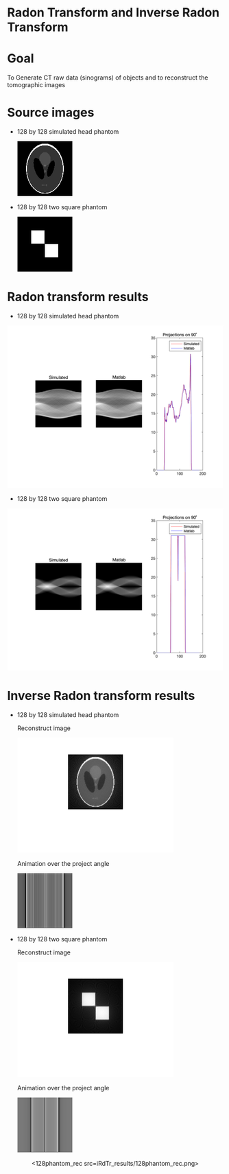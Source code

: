 # Radon Transform and Inverse Radon Transform

# Goal 

To Generate CT raw data (sinograms) of objects and to reconstruct the tomographic images

# Source images

* 128 by 128 simulated head phantom

  ![128Phantom](source_images/128Phantom.png "128Phantom")

* 128 by 128 two square phantom

  ![Sinogram_Source_-_Two_Squares_Phantom](source_images/Sinogram_Source_-_Two_Squares_Phantom.png "Sinogram_Source_-_Two_Squares_Phantom")

# Radon transform results

* 128 by 128 simulated head phantom

![Sinogram-128_Phantom](RdTr_results/Sinogram-128_Phantom.png "Sinogram-128_Phantom")


* 128 by 128 two square phantom

![Sinogram-Two_Squares_Phantom](RdTr_results/Sinogram-Two_Squares_Phantom.png "Sinogram-Two_Squares_Phantom")

# Inverse Radon transform results

* 128 by 128 simulated head phantom

  Reconstruct image
 
    ![128phantom_rec](iRdTr_results/128phantom_rec.png "128phantom_rec")

  Animation over the project angle

    ![128phantom_rec_gif](iRdTr_results/128phantom_rec.gif "128phantom_rec_gif")

* 128 by 128 two square phantom

  Reconstruct image
 
    ![two_square_rec](iRdTr_results/two_square_rec.png "two_square_rec")

  Animation over the project angle

    ![two_square_rec_gif](iRdTr_results/two_sqare_rec.gif "two_square_rec_gif")

<p align="center">
<128phantom_rec src=iRdTr_results/128phantom_rec.png>
</p>